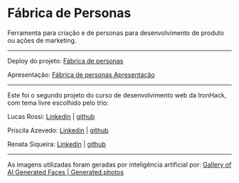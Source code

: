 # Fábrica de Personas

Ferramenta para criação e de personas para desenvolvimento de produto ou ações de marketing.

---------

Deploy do projeto: [ Fábrica de personas ]( https://fabricadepersonas.netlify.app/ )

Apresentação: [ Fábrica de personas Apresentação ]( https://www.canva.com/design/DAE_Le992tI/A6VJHH8qYjXvX97PUQVtmg/edit?utm_content=DAE_Le992tI&utm_campaign=designshare&utm_medium=link2&utm_source=sharebutton )

---------

Este foi o segundo projeto do curso de desenvolvimento web da IronHack, com tema livre escolhido pelo trio: 

Lucas Rossi: [Linkedin](https://www.linkedin.com/in/lucaswhiterossi/) | [github](https://github.com/LucasWhiteRossi)

Priscila Azevedo: [Linkedin](https://www.linkedin.com/in/priscila-azevedo-83126495/) | [github](https://github.com/Priscilacastroa)

Renata Siqueira: [Linkedin](https://www.linkedin.com/in/renatasiqueirass/) | [github](https://github.com/renatasiqueira)

--------------

As imagens utilizadas foram geradas por inteligência artificial por: [Gallery of AI Generated Faces | Generated.photos](https://generated.photos/faces) 
